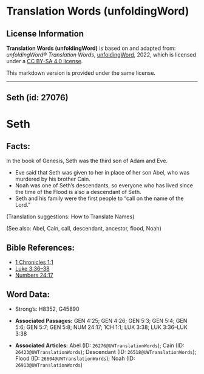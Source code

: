 # Translation Words (unfoldingWord)

## License Information

**Translation Words (unfoldingWord)** is based on and adapted from: _unfoldingWord® Translation Words_, [unfoldingWord](https://unfoldingword.org/utw), 2022, which is licensed under a [CC BY-SA 4.0 license](https://creativecommons.org/licenses/by-sa/4.0/legalcode.en).

This markdown version is provided under the same license.



--------------------------------

## Seth (id: 27076)

Seth
====

Facts:
------

In the book of Genesis, Seth was the third son of Adam and Eve.

* Eve said that Seth was given to her in place of her son Abel, who was murdered by his brother Cain.
* Noah was one of Seth’s descendants, so everyone who has lived since the time of the Flood is also a descendant of Seth.
* Seth and his family were the first people to “call on the name of the Lord.”

(Translation suggestions: How to Translate Names)

(See also: Abel, Cain, call, descendant, ancestor, flood, Noah)

Bible References:
-----------------

* [1 Chronicles 1:1](https://ref.ly/1Chr1:1)
* [Luke 3:36–38](https://ref.ly/Luke3:36-Luke3:38)
* [Numbers 24:17](https://ref.ly/Num24:17)

Word Data:
----------

* Strong’s: H8352, G45890

* **Associated Passages:** GEN 4:25; GEN 4:26; GEN 5:3; GEN 5:4; GEN 5:6; GEN 5:7; GEN 5:8; NUM 24:17; 1CH 1:1; LUK 3:38; LUK 3:36–LUK 3:38
* **Associated Articles:** Abel (ID: `26276@UWTranslationWords`); Cain (ID: `26423@UWTranslationWords`); Descendant (ID: `26518@UWTranslationWords`); Flood (ID: `26604@UWTranslationWords`); Noah (ID: `26913@UWTranslationWords`)

